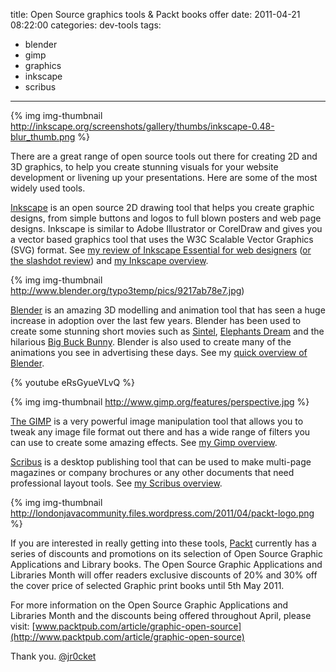 title: Open Source graphics tools & Packt books offer
date: 2011-04-21 08:22:00
categories: dev-tools
tags: 
- blender
- gimp
- graphics
- inkscape
- scribus
---

{% img img-thumbnail http://inkscape.org/screenshots/gallery/thumbs/inkscape-0.48-blur_thumb.png %}

There are a great range of open source tools out there for creating 2D and 3D graphics, to help you create stunning visuals for your website development or livening up your presentations.  Here are some of the most widely used tools. 

<!-- more -->

[Inkscape](http://inkscape.org/) is an open source 2D drawing tool that helps you create graphic designs, from simple buttons and logos to full blown posters and web page designs. Inkscape is similar to Adobe Illustrator or CorelDraw and gives you a vector based graphics tool that uses the W3C Scalable Vector Graphics (SVG) format.  See [my review of Inkscape Essential for web designers](http://jr0cket.blogspot.com/2011/02/book-review-inkscape-048-essentials-for.html) ([or the slashdot review](http://books.slashdot.org/story/11/02/28/1430231/Book-Review-Inkscape-048-Essentials-for-Web-Designers)) and [my Inkscape overview](http://ubuntu.jr0cket.co.uk/getting-software/graphic-design/brochures-and-posters). 

{% img img-thumbnail http://www.blender.org/typo3temp/pics/9217ab78e7.jpg)

[Blender](http://blender.org/) is an amazing 3D modelling and animation tool that has seen a huge increase in adoption over the last few years.  Blender has been used to create some stunning short movies such as [Sintel](http://www.youtube.com/watch?gl=GB&amp;v=eRsGyueVLvQ), [Elephants Dream](http://www.elephantsdream.org/) and the hilarious [Big Buck Bunny](http://www.youtube.com/watch?v=YE7VzlLtp-4&amp;feature=channel).  Blender is also used to create many of the animations you see in advertising these days.  See my [quick overview of Blender](http://ubuntu.jr0cket.co.uk/getting-software/animation). 

{% youtube eRsGyueVLvQ %}

{% img img-thumbnail http://www.gimp.org/features/perspective.jpg %}

[The GIMP](http://www.gimp.org/) is a very powerful image manipulation tool that allows you to tweak any image file format out there and has a wide range of filters you can use to create some amazing effects.  See [my Gimp overview](http://ubuntu.jr0cket.co.uk/getting-software/graphic-design/making-images). 

[Scribus](http://www.scribus.net/) is a desktop publishing tool that can be used to make multi-page magazines or company brochures or any other documents that need professional layout tools.  See [my Scribus overview](http://ubuntu.jr0cket.co.uk/getting-software/desktop-publishing).

{% img img-thumbnail http://londonjavacommunity.files.wordpress.com/2011/04/packt-logo.png %}

If you are interested in really getting into these tools, [Packt](http://www.packtpub.com/) currently has a series of discounts and promotions on its selection of Open Source Graphic Applications and Library books. The Open Source Graphic Applications and Libraries Month will offer readers exclusive discounts of 20% and 30% off the cover price of selected Graphic print books until 5th May 2011.

For more information on the Open Source Graphic Applications and Libraries Month and the discounts being offered throughout April, please visit: [www.packtpub.com/article/graphic-open-source](http://www.packtpub.com/article/graphic-open-source)

Thank you.
[@jr0cket](https://twitter.com/jr0cket)
